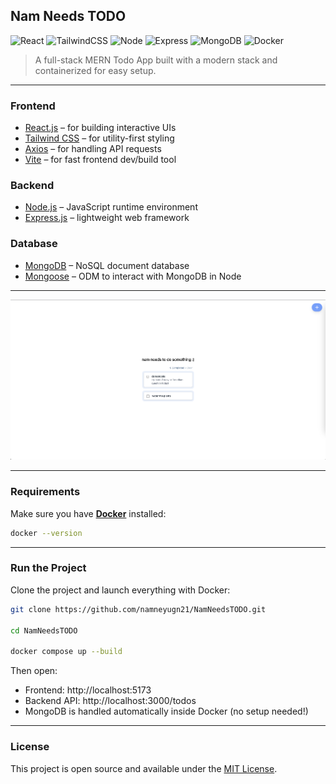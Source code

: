 ## Nam Needs TODO
![React](https://img.shields.io/badge/React-20232A?style=for-the-badge&logo=react&logoColor=61DAFB)
![TailwindCSS](https://img.shields.io/badge/Tailwind_CSS-06B6D4?style=for-the-badge&logo=tailwindcss&logoColor=white)
![Node](https://img.shields.io/badge/node.js-339933?style=for-the-badge&logo=Node.js&logoColor=white)
![Express](https://img.shields.io/badge/Express.js-404D59?style=for-the-badge)
![MongoDB](https://img.shields.io/badge/MongoDB-4EA94B?style=for-the-badge&logo=mongodb&logoColor=white)
![Docker](https://img.shields.io/badge/docker-257bd6?style=for-the-badge&logo=docker&logoColor=white)

> A full-stack MERN Todo App built with a modern stack and containerized for easy setup.

---

### Frontend
- [React.js](https://reactjs.org/) – for building interactive UIs
- [Tailwind CSS](https://tailwindcss.com/) – for utility-first styling
- [Axios](https://axios-http.com/) – for handling API requests
- [Vite](https://vitejs.dev/) – for fast frontend dev/build tool

### Backend
- [Node.js](https://nodejs.org/) – JavaScript runtime environment
- [Express.js](https://expressjs.com/) – lightweight web framework

### Database
- [MongoDB](https://www.mongodb.com/) – NoSQL document database
- [Mongoose](https://mongoosejs.com/) – ODM to interact with MongoDB in Node

---

![image](./frontend/src/assets/image.png)

---

### Requirements

Make sure you have [**Docker**](https://www.docker.com/products/docker-desktop) installed:
```bash
docker --version
```

---

### Run the Project
Clone the project and launch everything with Docker:
```bash
git clone https://github.com/namneyugn21/NamNeedsTODO.git

cd NamNeedsTODO

docker compose up --build
```
Then open:
- Frontend: http://localhost:5173
- Backend API: http://localhost:3000/todos
- MongoDB is handled automatically inside Docker (no setup needed!)

---

### License

This project is open source and available under the [MIT License](LICENSE).
